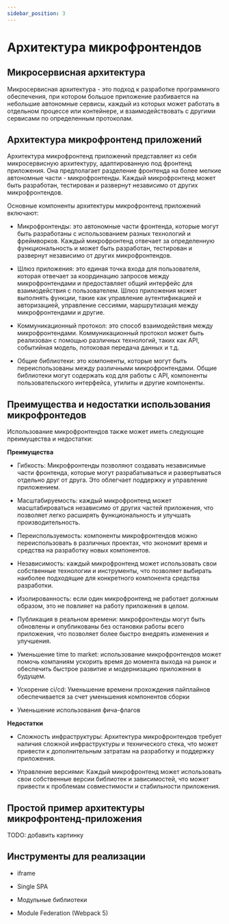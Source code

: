 ```yaml
---
sidebar_position: 3
---
```


# Архитектура микрофронтендов

## Микросервисная архитектура

Микросервисная архитектура - это подход к разработке программного обеспечения, при котором большое приложение разбивается на небольшие автономные сервисы, каждый из которых может работать в отдельном процессе или контейнере, и взаимодействовать с другими сервисами по определенным протоколам.

## Архитектура микрофронтенд приложений

Архитектура микрофронтенд приложений представляет из себя микросервисную архитектуру, адаптированную под фронтенд приложения. Она предполагает разделение фронтенда на более мелкие автономные части - микрофронтенды. Каждый микрофронтенд может быть разработан, тестирован и развернут независимо от других микрофронтендов.

Основные компоненты архитектуры микрофронтенд приложений включают:

- Микрофронтенды: это автономные части фронтенда, которые могут быть разработаны с использованием разных технологий и фреймворков. Каждый микрофронтенд отвечает за определенную функциональность и может быть разработан, тестирован и развернут независимо от других микрофронтендов.

- Шлюз приложения: это единая точка входа для пользователя, которая отвечает за координацию запросов между микрофронтендами и предоставляет общий интерфейс для взаимодействия с пользователем. Шлюз приложения может выполнять функции, такие как управление аутентификацией и авторизацией, управление сессиями, маршрутизация между микрофронтендами и другие.

- Коммуникационный протокол: это способ взаимодействия между микрофронтендами. Коммуникационный протокол может быть реализован с помощью различных технологий, таких как API, событийная модель, потоковая передача данных и т.д.

- Общие библиотеки: это компоненты, которые могут быть переиспользованы между различными микрофронтендами. Общие библиотеки могут содержать код для работы с API, компоненты пользовательского интерфейса, утилиты и другие компоненты.

## Преимущества и недостатки использования микрофронтедов

Использование микрофронтендов также может иметь следующие преимущества и недостатки:

**Преимущества**

- Гибкость: Микрофронтенды позволяют создавать независимые части фронтенда, которые могут разрабатываться и развертываться отдельно друг от друга. Это облегчает поддержку и управление приложением.

- Масштабируемость: каждый микрофронтенд может масштабироваться независимо от других частей приложения, что позволяет легко расширять функциональность и улучшать производительность.

- Переиспользуемость: компоненты микрофронтендов можно переиспользовать в различных проектах, что экономит время и средства на разработку новых компонентов.

- Независимость: каждый микрофронтенд может использовать свои собственные технологии и инструменты, что позволяет выбирать наиболее подходящие для конкретного компонента средства разработки.

- Изолированность: если один микрофронтенд не работает должным образом, это не повлияет на работу приложения в целом.

- Публикация в реальном времени: микрофронтенды могут быть обновлены и опубликованы без остановки работы всего приложения, что позволяет более быстро внедрять изменения и улучшения.

- Уменьшение time to market: использование микрофронтендов может помочь компаниям ускорить время до момента выхода на рынок и обеспечить быстрое развитие и модернизацию приложения в будущем.

- Ускорение ci/cd: Уменьшение времени прохождения пайплайнов обеспечивается за счет уменьшения компонентов сборки

- Уменьшение использования фича-флагов

**Недостатки**

- Сложность инфраструктуры: Архитектура микрофронтендов требует наличия сложной инфраструктуры и технического стека, что может привести к дополнительным затратам на разработку и поддержку приложения.

- Управление версиями: Каждый микрофронтенд может использовать свои собственные версии библиотек и зависимостей, что может привести к проблемам совместимости и стабильности приложения.

## Простой пример архитектуры микрофронтенд-приложения

TODO: добавить картинку

## Инструменты для реализации

- iframe

- Single SPA

- Модульные библиотеки

- Module Federation (Webpack 5)
